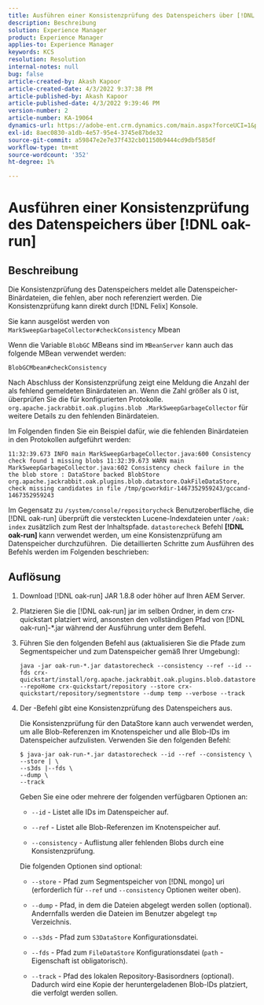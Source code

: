 ```yaml
---
title: Ausführen einer Konsistenzprüfung des Datenspeichers über [!DNL oak-run]
description: Beschreibung
solution: Experience Manager
product: Experience Manager
applies-to: Experience Manager
keywords: KCS
resolution: Resolution
internal-notes: null
bug: false
article-created-by: Akash Kapoor
article-created-date: 4/3/2022 9:37:38 PM
article-published-by: Akash Kapoor
article-published-date: 4/3/2022 9:39:46 PM
version-number: 2
article-number: KA-19064
dynamics-url: https://adobe-ent.crm.dynamics.com/main.aspx?forceUCI=1&pagetype=entityrecord&etn=knowledgearticle&id=68a58547-96b3-ec11-983f-000d3a5d09d6
exl-id: 8aec0830-a1db-4e57-95e4-3745e87bde32
source-git-commit: a59847e2e7e37f432cb01150b9444cd9dbf585df
workflow-type: tm+mt
source-wordcount: '352'
ht-degree: 1%

---
```


# Ausführen einer Konsistenzprüfung des Datenspeichers über [!DNL oak-run]

## Beschreibung

Die Konsistenzprüfung des Datenspeichers meldet alle Datenspeicher-Binärdateien, die fehlen, aber noch referenziert werden. Die Konsistenzprüfung kann direkt durch [!DNL Felix] Konsole.

Sie kann ausgelöst werden von `MarkSweepGarbageCollector#checkConsistency` Mbean

Wenn die Variable `BlobGC` MBeans sind im `MBeanServer` kann auch das folgende MBean verwendet werden:

```
BlobGCMbean#checkConsistency
```

Nach Abschluss der Konsistenzprüfung zeigt eine Meldung die Anzahl der als fehlend gemeldeten Binärdateien an. Wenn die Zahl größer als 0 ist, überprüfen Sie die für konfigurierten Protokolle. `org.apache.jackrabbit.oak.plugins.blob .MarkSweepGarbageCollector` für weitere Details zu den fehlenden Binärdateien.

Im Folgenden finden Sie ein Beispiel dafür, wie die fehlenden Binärdateien in den Protokollen aufgeführt werden:

```
11:32:39.673 INFO main MarkSweepGarbageCollector.java:600 Consistency check found 1 missing blobs 11:32:39.673 WARN main MarkSweepGarbageCollector.java:602 Consistency check failure in the the blob store : DataStore backed BlobStore org.apache.jackrabbit.oak.plugins.blob.datastore.OakFileDataStore, check missing candidates in file /tmp/gcworkdir-1467352959243/gccand-1467352959243
```

Im Gegensatz zu `/system/console/repositorycheck` Benutzeroberfläche, die [!DNL oak-run] überprüft die versteckten Lucene-Indexdateien unter `/oak: index` zusätzlich zum Rest der Inhaltspfade. `datastorecheck` Befehl <b>[!DNL oak-run] </b>kann verwendet werden, um eine Konsistenzprüfung am Datenspeicher durchzuführen.  Die detaillierten Schritte zum Ausführen des Befehls werden im Folgenden beschrieben:

## Auflösung

1. Download [!DNL oak-run] JAR 1.8.8 oder höher auf Ihren AEM Server.

1. Platzieren Sie die [!DNL oak-run] jar im selben Ordner, in dem crx-quickstart platziert wird, ansonsten den vollständigen Pfad von [!DNL oak-run]-\*.jar während der Ausführung unter dem Befehl.

1. Führen Sie den folgenden Befehl aus (aktualisieren Sie die Pfade zum Segmentspeicher und zum Datenspeicher gemäß Ihrer Umgebung):

   ```
   java -jar oak-run-*.jar datastorecheck --consistency --ref --id --fds crx-quickstart/install/org.apache.jackrabbit.oak.plugins.blob.datastore.FileDataStore.config --repoHome crx-quickstart/repository --store crx-quickstart/repository/segmentstore --dump temp --verbose --track
   ```

1. Der -Befehl gibt eine Konsistenzprüfung des Datenspeichers aus.

   Die Konsistenzprüfung für den DataStore kann auch verwendet werden, um alle Blob-Referenzen im Knotenspeicher und alle Blob-IDs im Datenspeicher aufzulisten. Verwenden Sie den folgenden Befehl:

   ```
   $ java-jar oak-run-*.jar datastorecheck --id --ref --consistency \
   --store | \
   --s3ds |--fds \
   --dump \
   --track
   ```

   Geben Sie eine oder mehrere der folgenden verfügbaren Optionen an:

   - `--id` - Listet alle IDs im Datenspeicher auf.

   - `--ref` - Listet alle Blob-Referenzen im Knotenspeicher auf.

   - `--consistency` - Auflistung aller fehlenden Blobs durch eine Konsistenzprüfung.

   Die folgenden Optionen sind optional:

   - `--store` - Pfad zum Segmentspeicher von [!DNL mongo] uri (erforderlich für `--ref` und `--consistency` Optionen weiter oben).

   - `--dump` - Pfad, in dem die Dateien abgelegt werden sollen (optional). Andernfalls werden die Dateien im Benutzer abgelegt `tmp` Verzeichnis.

   - `--s3ds` - Pfad zum `S3DataStore` Konfigurationsdatei.

   - `--fds` - Pfad zum `FileDataStore` Konfigurationsdatei (`path` -Eigenschaft ist obligatorisch).

   - `--track` - Pfad des lokalen Repository-Basisordners (optional). Dadurch wird eine Kopie der heruntergeladenen Blob-IDs platziert, die verfolgt werden sollen.

